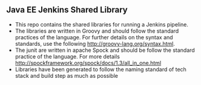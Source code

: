 ## Java EE Jenkins Shared Library
 
- This repo contains the shared libraries for running a Jenkins pipeline.
- The libraries are written in Groovy and should follow the standard practices of the language. For further details on the syntax and standards, use the following http://groovy-lang.org/syntax.html.
- The junit are written in apache Spock and should be follow the standard practice of the language. For more details http://spockframework.org/spock/docs/1.3/all_in_one.html
- Libraries have been generated to follow the naming standard of tech stack and build step as much as possible
